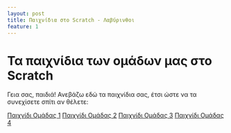```yaml
---
layout: post
title: Παιχνίδια στο Scratch - Λαβύρινθοι
feature: 1
---
```


# Τα παιχνίδια των ομάδων μας στο Scratch

Γεια σας, παιδιά!
Ανεβάζω εδώ τα παιχνίδια σας, έτσι ώστε να τα συνεχίσετε σπίτι αν θέλετε:

[Παιχνίδι Ομάδας 1](https://scratch.mit.edu/projects/842778226/)
[Παιχνίδι Ομάδας 2](https://scratch.mit.edu/projects/842780501/)
[Παιχνίδι Ομάδας 3](https://scratch.mit.edu/projects/842781349/)
[Παιχνίδι Ομάδας 4](https://scratch.mit.edu/projects/842781867/)